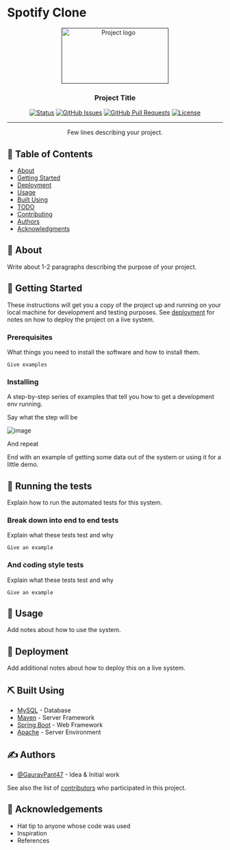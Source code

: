 # Spotify Clone

<p align="center">
  <a href="" rel="noopener">
 <img width=250px height=130px src="https://storage.googleapis.com/pr-newsroom-wp/1/2018/11/Spotify_Logo_CMYK_Green.png" alt="Project logo"></a>
</p>

<h3 align="center">Project Title</h3>

<div align="center">

  [![Status](https://img.shields.io/badge/status-active-success.svg)]() 
  [![GitHub Issues](https://img.shields.io/github/issues/kylelobo/The-Documentation-Compendium.svg)](https://github.com/kylelobo/The-Documentation-Compendium/issues)
  [![GitHub Pull Requests](https://img.shields.io/github/issues-pr/kylelobo/The-Documentation-Compendium.svg)](https://github.com/kylelobo/The-Documentation-Compendium/pulls)
  [![License](https://img.shields.io/badge/license-MIT-blue.svg)](/LICENSE)

</div>

---

<p align="center"> Few lines describing your project.
    <br> 
</p>

## 📝 Table of Contents
- [About](#about)
- [Getting Started](#getting_started)
- [Deployment](#deployment)
- [Usage](#usage)
- [Built Using](#built_using)
- [TODO](../TODO.md)
- [Contributing](../CONTRIBUTING.md)
- [Authors](#authors)
- [Acknowledgments](#acknowledgement)

## 🧐 About <a name = "about"></a>
Write about 1-2 paragraphs describing the purpose of your project.

## 🏁 Getting Started <a name = "getting_started"></a>
These instructions will get you a copy of the project up and running on your local machine for development and testing purposes. See [deployment](#deployment) for notes on how to deploy the project on a live system.

### Prerequisites
What things you need to install the software and how to install them.

```
Give examples
```

### Installing
A step-by-step series of examples that tell you how to get a development env running.

Say what the step will be

![image](https://github.com/GauravPant47/Spotify-Clone/assets/115808373/7fb548f0-e03e-4a50-85e9-d65e830d1b74)

And repeat




End with an example of getting some data out of the system or using it for a little demo.

## 🔧 Running the tests <a name = "tests"></a>
Explain how to run the automated tests for this system.

### Break down into end to end tests
Explain what these tests test and why

```
Give an example
```

### And coding style tests
Explain what these tests test and why

```
Give an example
```

## 🎈 Usage <a name="usage"></a>
Add notes about how to use the system.

## 🚀 Deployment <a name = "deployment"></a>
Add additional notes about how to deploy this on a live system.

## ⛏️ Built Using <a name = "built_using"></a>
- [MySQL](https://www.mysql.com/) - Database
- [Maven](https://maven.apache.org/) - Server Framework
- [Spring Boot](https://spring.io/projects/spring-boot/) - Web Framework
- [Apache](https://httpd.apache.org/) - Server Environment

## ✍️ Authors <a name = "authors"></a>
- [@GauravPant47](https://github.com/GauravPant47) - Idea & Initial work

See also the list of [contributors](https://github.com/GauravPant47/Spotify-Clone/graphs/contributors) who participated in this project.

## 🎉 Acknowledgements <a name = "acknowledgement"></a>
- Hat tip to anyone whose code was used
- Inspiration
- References
